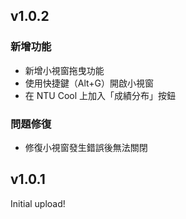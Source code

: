 ## v1.0.2

### 新增功能

-   新增小視窗拖曳功能
-   使用快捷鍵（Alt+G）開啟小視窗
-   在 NTU Cool 上加入「成績分布」按鈕

### 問題修復

-   修復小視窗發生錯誤後無法關閉

## v1.0.1

Initial upload!
